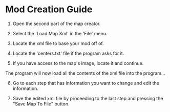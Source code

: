 # Mod Creation Guide #

1. Open the second part of the map creator.

2. Select the 'Load Map Xml' in the 'File' menu.

3. Locate the xml file to base your mod off of.

4. Locate the 'centers.txt' file if the program asks for it.

5. If you have access to the map's image, locate it and continue.

The program will now load all the contents of the xml file into the program...

6. Go to each step that has information you want to change and edit the information.

7. Save the edited xml file by proceeding to the last step and pressing the "Save Map To File" button.
